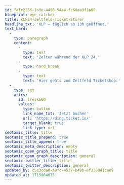 ```yaml
---
id: fafc2256-1a0e-4466-94a4-fc60aa3f1a00
blueprint: eye_catcher
title: KLP24-Zeltfeld-Ticket-Störer
headline_txt: 'KLP – täglich ab 13h geöffnet.'
text_bard:
  -
    type: paragraph
    content:
      -
        type: text
        text: 'Zelten während der KLP 24.'
      -
        type: hard_break
      -
        type: text
        text: 'Hier gehts zum Zeltfeld Ticketshop:'
  -
    type: set
    attrs:
      id: lreskb60
      values:
        type: button
        link_name_txt: 'Jetzt buchen'
        url: 'https://ding.ticket.io/'
        target_blank: true
        link_type: url
seotamic_title: title
seotamic_title_prepend: true
seotamic_title_append: true
seotamic_meta_description: empty
seotamic_open_graph_title: title
seotamic_open_graph_description: general
seotamic_twitter_title: title
seotamic_twitter_description: general
updated_by: c5c3cda0-a87c-4527-b49b-ef338041cae9
updated_at: 1715864075
---
```

